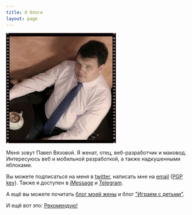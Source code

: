 ```yaml
---
title: О блоге
layout: page
---
```


<img src="/images/photo.jpg" alt="Фото" title="Фото" class="img-responsive front-photo hidden-xs pull-right" />

Меня зовут Павел Вязовой. Я женат, отец, веб-разработчик и маковод. Интересуюсь веб и мобильной разработкой, а также надкушенными яблоками.

Вы можете подписаться на меня в [twitter][twitter], написать мне на [email][email] ([PGP key][pgp]). Также я доступен в [iMessage][im] и [Telegram][telegram].

А ещё вы можете почитать [блог моей жены][marina] и блог ["Играем с детьми"][playwithkids].

И ещё вот это: [Рекомендую!](/thx.html)

[twitter]: http://twitter.com/vyazovoi "Twitter"
[email]: mailto:paul@elms.pro "E-mail"
[telegram]: https://telegram.me/paulelms "Telegram"
[im]: imessage:paul@elms.pro "E-mail"
[pgp]: /files/64D95937.asc "PGP/GPG key"
[skype]: skype:vyazovoi?chat "Skype"
[github]: http://github.com/vyazovoi "Github"
[facebook]: http://facebook.com/vyazovoi/ "Facebook"
[adn]: https://alpha.app.net/paulelms "APP.NET"
[vk]: http://vk.com/vyazovoi "Vkontakte"
[pinterest]: http://www.pinterest.com/paulelms/ "Pinterest"
[playwithkids]: http://playwithkids.ru "PlayWithKids"
[marina]: http://marina.elms.pro "Marina Elms"
[keybase]: https://keybase.io/paulelms